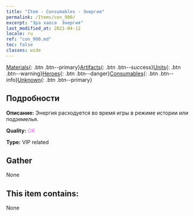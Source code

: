 ```yaml
---
title: "Item - Consumables - Энергия"
permalink: /Items/con_900/
excerpt: "Эра хаоса  Энергия"
last_modified_at: 2021-04-12
locale: ru
ref: "con_900.md"
toc: false
classes: wide
---
```

 [Materials](/ru/Items/){: .btn .btn--primary}[Artifacts](/ru/Items/Artifacts/){: .btn .btn--success}[Units](/ru/Items/Units/){: .btn .btn--warning}[Heroes](/ru/Items/Heroes/){: .btn .btn--danger}[Consumables](/ru/Items/Consumables/){: .btn .btn--info}[Unknown](/ru/Items/Unknown/){: .btn .btn--primary}

## Подробности
 **Описание:** Энергия расходуется во время игры в режиме истории или подземелья.

 **Quality:** <span style="color: #DA70D6">OK</span>

 **Type:** VIP related

## Gather

  None

## This item contains:

  None

